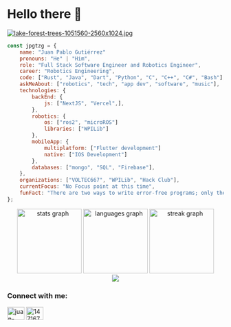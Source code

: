 # Hello there 👋

[![lake-forest-trees-1051560-2560x1024.jpg](https://i.postimg.cc/tC0gfwfv/lake-forest-trees-1051560-2560x1024.jpg)](https://postimg.cc/rzJcRnq5)

```javascript
const jpgtzg = {
    name: "Juan Pablo Gutiérrez"
    pronouns: "He" | "Him",
    role: "Full Stack Software Engineer and Robotics Engineer",
    career: "Robotics Engineering",
    code: ["Rust", "Java", "Dart", "Python", "C", "C++", "C#", "Bash"],
    askMeAbout: ["robotics", "tech", "app dev", "software", "music"],
    technologies: {
        backEnd: {
            js: ["NextJS", "Vercel",],
        },
        robotics: {
            os: ["ros2", "microROS"]
            libraries: ["WPILib"]
        },
        mobileApp: {
            multiplatform: ["Flutter development"]
            native: ["IOS Development"] 
        },
        databases: ["mongo", "SQL", "Firebase"],
    },
    organizations: ["VOLTEC667", "WPILib", "Hack Club"],
    currentFocus: "No Focus point at this time",
    funFact: "There are two ways to write error-free programs; only the third one works"
};
```

<div align="center">
  <img src="https://github-readme-stats.vercel.app/api?username=jpgtzg&hide_title=false&hide_rank=false&show_icons=true&include_all_commits=true&count_private=true&disable_animations=false&theme=transparent&locale=en&hide_border=false&order=1" height="150" alt="stats graph"  />
  <img src="https://github-readme-stats.vercel.app/api/top-langs?username=jpgtzg&locale=en&hide_title=false&layout=compact&card_width=320&langs_count=5&theme=transparent&hide_border=false&order=2" height="150" alt="languages graph"  />
  <img src="https://streak-stats.demolab.com?user=jpgtzg&locale=en&mode=daily&theme=transparent&hide_border=false&border_radius=5&order=3" height="150" alt="streak graph"  />
</div>

<div align="center">
        <img src = "https://quotes-github-readme.vercel.app/api?type=vertical&theme=algolia&border=true"/>
</div>

<h3 align="left">Connect with me:</h3>
<p align="left">
<a href="https://linkedin.com/in/juan-pablo-gutiérrez-garcía-68609023b" target="blank"><img align="center" src="https://raw.githubusercontent.com/rahuldkjain/github-profile-readme-generator/master/src/images/icons/Social/linked-in-alt.svg" alt="juan-pablo-gutiérrez-garcía-68609023b" height="30" width="40" /></a>
<a href="https://stackoverflow.com/users/14716720" target="blank"><img align="center" src="https://raw.githubusercontent.com/rahuldkjain/github-profile-readme-generator/master/src/images/icons/Social/stack-overflow.svg" alt="14716720" height="30" width="40" /></a>
</p>
